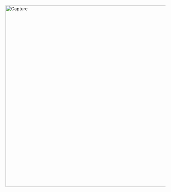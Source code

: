 

<img width="571" alt="Capture" src="https://user-images.githubusercontent.com/61510461/222124730-3a4831d5-2b0d-427f-95cd-69191f775d81.PNG">
